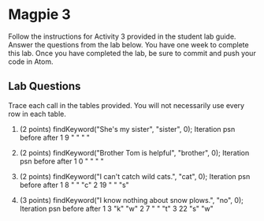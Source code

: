 # Magpie 3

Follow the instructions for Activity 3 provided in the student lab guide. Answer the questions from the lab below. You have one week to complete this lab. Once you have completed the lab, be sure to commit and push your code in Atom.

## Lab Questions
Trace each call in the tables provided. You will not necessarily use every row in each table.

1. (2 points) findKeyword("She's my sister", "sister", 0);
Iteration    psn    before    after
1            9      " "       " "

2. (2 points) findKeyword("Brother Tom is helpful", "brother", 0);
Iteration    psn    before    after
1            0      " "       " "

3. (2 points) findKeyword("I can't catch wild cats.", "cat", 0);
Iteration    psn    before    after
1            8      " "       "c"
2            19     " "       "s"

4. (3 points) findKeyword("I know nothing about snow plows.", "no", 0);
Iteration    psn    before    after
1            3      "k"       "w"
2            7      " "       "t"
3            22     "s"       "w"
